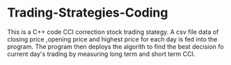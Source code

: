 # Trading-Strategies-Coding
This is a C++ code CCI correction stock trading stategy. A csv file data of closing price ,opening price and highest price for each day is fed into the program. The program then deploys the algorith to find the best decision fo current day's trading by measuring long term and short term CCI.
